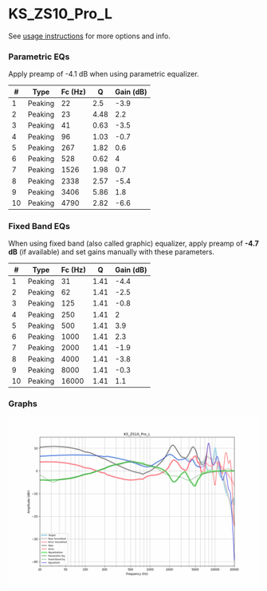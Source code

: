 # KS_ZS10_Pro_L
See [usage instructions](https://github.com/jaakkopasanen/AutoEq#usage) for more options and info.

### Parametric EQs
Apply preamp of -4.1 dB when using parametric equalizer.

|   # | Type    |   Fc (Hz) |    Q |   Gain (dB) |
|-----|---------|-----------|------|-------------|
|   1 | Peaking |        22 | 2.5  |        -3.9 |
|   2 | Peaking |        23 | 4.48 |         2.2 |
|   3 | Peaking |        41 | 0.63 |        -3.5 |
|   4 | Peaking |        96 | 1.03 |        -0.7 |
|   5 | Peaking |       267 | 1.82 |         0.6 |
|   6 | Peaking |       528 | 0.62 |         4   |
|   7 | Peaking |      1526 | 1.98 |         0.7 |
|   8 | Peaking |      2338 | 2.57 |        -5.4 |
|   9 | Peaking |      3406 | 5.86 |         1.8 |
|  10 | Peaking |      4790 | 2.82 |        -6.6 |

### Fixed Band EQs
When using fixed band (also called graphic) equalizer, apply preamp of **-4.7 dB** (if available) and set gains manually with these parameters.

|   # | Type    |   Fc (Hz) |    Q |   Gain (dB) |
|-----|---------|-----------|------|-------------|
|   1 | Peaking |        31 | 1.41 |        -4.4 |
|   2 | Peaking |        62 | 1.41 |        -2.5 |
|   3 | Peaking |       125 | 1.41 |        -0.8 |
|   4 | Peaking |       250 | 1.41 |         2   |
|   5 | Peaking |       500 | 1.41 |         3.9 |
|   6 | Peaking |      1000 | 1.41 |         2.3 |
|   7 | Peaking |      2000 | 1.41 |        -1.9 |
|   8 | Peaking |      4000 | 1.41 |        -3.8 |
|   9 | Peaking |      8000 | 1.41 |        -0.3 |
|  10 | Peaking |     16000 | 1.41 |         1.1 |

### Graphs
![](./KS_ZS10_Pro_L.png)
